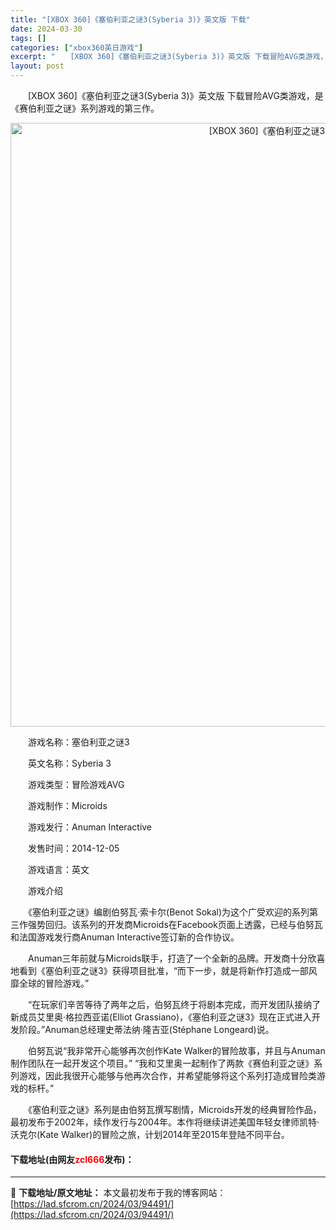 ```yaml
---
title: "[XBOX 360]《塞伯利亚之谜3(Syberia 3)》英文版 下载"
date: 2024-03-30
tags: []
categories: ["xbox360英日游戏"]
excerpt: "　　[XBOX 360]《塞伯利亚之谜3(Syberia 3)》英文版 下载冒险AVG类游戏，是《赛伯利亚之谜》系列游戏的第三作。 　　游戏名称：塞伯利亚之谜3 　　英文名称：Syberia 3 　　游戏类型：冒险游戏AVG 　　游戏制作：Microids 　　游戏发行：Anuman Interac&hellip;"
layout: post
---
```


 <p>　　[XBOX 360]《塞伯利亚之谜3(Syberia 3)》英文版 下载冒险AVG类游戏，是《赛伯利亚之谜》系列游戏的第三作。</p> <p align="center"><img align="" border="0" src="https://lad.sfcrom.cn/wp-content/uploads/2024/03/20240330_6607ddf2ab666.webp" width="966" alt="[XBOX 360]《塞伯利亚之谜3(Syberia 3)》英文版 下载" /></p> <p>　　游戏名称：塞伯利亚之谜3</p> <p>　　英文名称：Syberia 3</p> <p>　　游戏类型：冒险游戏AVG</p> <p>　　游戏制作：Microids</p> <p>　　游戏发行：Anuman Interactive</p> <p>　　发售时间：2014-12-05</p> <p>　　游戏语言：英文</p> <p>　　游戏介绍</p> <p>　　《塞伯利亚之谜》编剧伯努瓦&middot;索卡尔(Benot Sokal)为这个广受欢迎的系列第三作强势回归。该系列的开发商Microids在Facebook页面上透露，已经与伯努瓦和法国游戏发行商Anuman Interactive签订新的合作协议。</p> <p>　　Anuman三年前就与Microids联手，打造了一个全新的品牌。开发商十分欣喜地看到《塞伯利亚之谜3》获得项目批准，&ldquo;而下一步，就是将新作打造成一部风靡全球的冒险游戏。&rdquo;</p> <p>　　&ldquo;在玩家们辛苦等待了两年之后，伯努瓦终于将剧本完成，而开发团队接纳了新成员艾里奥&middot;格拉西亚诺(Elliot Grassiano)，《塞伯利亚之谜3》现在正式进入开发阶段。&rdquo;Anuman总经理史蒂法纳&middot;隆吉亚(St&eacute;phane Longeard)说。</p> <p>　　伯努瓦说&ldquo;我非常开心能够再次创作Kate Walker的冒险故事，并且与Anuman制作团队在一起开发这个项目。&rdquo; &ldquo;我和艾里奥一起制作了两款《赛伯利亚之谜》系列游戏，因此我很开心能够与他再次合作，并希望能够将这个系列打造成冒险类游戏的标杆。&rdquo;</p> <p>　　《塞伯利亚之谜》系列是由伯努瓦撰写剧情，Microids开发的经典冒险作品，最初发布于2002年，续作发行与2004年。本作将继续讲述美国年轻女律师凯特&middot;沃克尔(Kate Walker)的冒险之旅，计划2014年至2015年登陆不同平台。</p> <p><h4>下载地址(由网友<font color="red">zcl666</font>发布)：</h4></p> 

---
📖 **下载地址/原文地址：** 本文最初发布于我的博客网站：[https://lad.sfcrom.cn/2024/03/94491/](https://lad.sfcrom.cn/2024/03/94491/)
